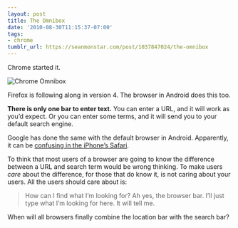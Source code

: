 ```yaml
---
layout: post
title: The Omnibox
date: '2010-08-30T11:15:37-07:00'
tags:
- chrome
tumblr_url: https://seanmonstar.com/post/1037847024/the-omnibox
---
```

Chrome started it.

![Chrome Omnibox](https://64.media.tumblr.com/tumblr_l7z8rjCUwx1qzek7l.jpg)

Firefox is following along in version 4. The browser in Android does this too.

**There is only one bar to enter text.** You can enter a URL, and it will work as you’d expect. Or you can enter some terms, and it will send you to your default search engine.

Google has done the same with the default browser in Android. Apparently, it can be [confusing in the iPhone’s Safari](http://scripting.com/stories/2010/08/23/whereIsTheIphone4Spacebar.html).

To think that most users of a browser are going to know the difference between a URL and search term would be wrong thinking. To make users _care_ about the difference, for those that do know it, is not caring about your users. All the users should care about is:

> How can I find what I’m looking for? Ah yes, the browser bar. I’ll just type what I’m looking for here. It will tell me.

When will all browsers finally combine the location bar with the search bar?

